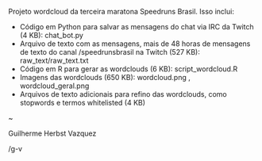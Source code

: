 Projeto wordcloud da terceira maratona Speedruns Brasil. Isso inclui:

- Código em Python para salvar as mensagens do chat via IRC da Twitch (4 KB): chat_bot.py
- Arquivo de texto com as mensagens, mais de 48 horas de mensagens de texto do canal /speedrunsbrasil na Twitch (527 KB): raw_text/raw_text.txt
- Código em R para gerar as wordclouds (6 KB): script_wordcloud.R
- Imagens das wordclouds (650 KB): wordcloud.png , wordcloud_geral.png
- Arquivos de texto adicionais para refino das wordclouds, como stopwords e termos whitelisted (4 KB)

~

Guilherme Herbst Vazquez

/g-v
